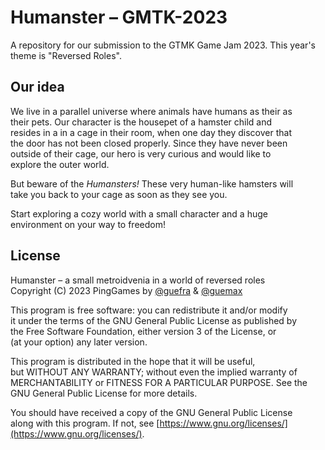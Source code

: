 # Humanster &ndash; GMTK-2023

A repository for our submission to the GTMK Game Jam 2023. This year's\
theme is "Reversed Roles".

## Our idea

We live in a parallel universe where animals have humans as their as\
their pets. Our character is the housepet of a hamster child and\
resides in a in a cage in their room, when one day they discover that\
the door has not been closed properly. Since they have never been\
outside of their cage, our hero is very curious and would like to\
explore the outer world.

But beware of the *Humansters!* These very human-like hamsters will\
take you back to your cage as soon as they see you.

Start exploring a cozy world with a small character and a huge\
environment on your way to freedom!

## License

Humanster &ndash; a small metroidvenia in a world of reversed roles\
Copyright (C) 2023 PingGames by [@guefra](https://github.com/guefra) 
&amp; [@guemax](https://github.com/guemax)

This program is free software: you can redistribute it and/or modify\
it under the terms of the GNU General Public License as published by\
the Free Software Foundation, either version 3 of the License, or\
(at your option) any later version.

This program is distributed in the hope that it will be useful,\
but WITHOUT ANY WARRANTY; without even the implied warranty of\
MERCHANTABILITY or FITNESS FOR A PARTICULAR PURPOSE.  See the\
GNU General Public License for more details.

You should have received a copy of the GNU General Public License\
along with this program.  If not, see [https://www.gnu.org/licenses/](https://www.gnu.org/licenses/).
